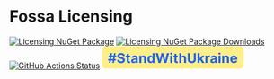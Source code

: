 # Fossa Licensing

[![Licensing NuGet Package](https://img.shields.io/nuget/v/Fossa.Licensing.svg)](https://www.nuget.org/packages/Fossa.Licensing/) [![Licensing NuGet Package Downloads](https://img.shields.io/nuget/dt/Fossa.Licensing)](https://www.nuget.org/packages/Fossa.Licensing) [![GitHub Actions Status](https://github.com/fossa-app/Licensing/workflows/Build/badge.svg?branch=main)](https://github.com/fossa-app/Licensing/actions)
[![StandWithUkraine](https://raw.githubusercontent.com/vshymanskyy/StandWithUkraine/main/badges/StandWithUkraine.svg)](https://github.com/vshymanskyy/StandWithUkraine/blob/main/docs/README.md)
